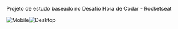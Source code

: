 Projeto de estudo baseado no Desafio Hora de Codar - Rocketseat

![Mobile](https://github.com/JoaoVictorDev26/Chat---DesafioBoraCodar/assets/120648122/dc41e7ff-e37e-4496-a533-a63dc7e4af07)![Desktop](https://github.com/JoaoVictorDev26/Chat---DesafioBoraCodar/assets/120648122/e93f6f53-ceb0-472d-b181-ca3e3f687590)
